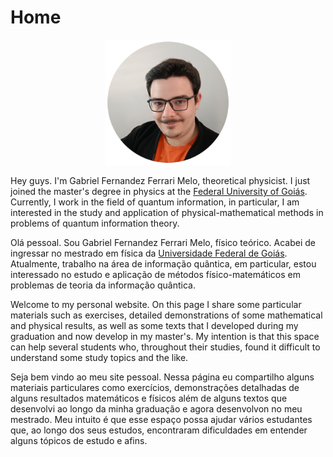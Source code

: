 # Home

<div align="center">
  <img src="/perfil.png" alt="Níck's profile picture" width="200" height="200">
</div>

Hey guys. I'm Gabriel Fernandez Ferrari Melo, theoretical physicist. I just joined the master's degree in physics at the [Federal University of Goiás](https://posgraduacao.if.ufg.br/). Currently, I work in the field of quantum information, in particular, I am interested in the study and application of physical-mathematical methods in problems of quantum information theory.

Olá pessoal. Sou Gabriel Fernandez Ferrari Melo, físico teórico. Acabei de ingressar no mestrado em física da [Universidade Federal de Goiás](https://posgraduacao.if.ufg.br/). Atualmente, trabalho na área de informação quântica, em particular, estou interessado no estudo e aplicação de métodos físico-matemáticos em problemas de teoria da informação quântica.

Welcome to my personal website. On this page I share some particular materials such as exercises, detailed demonstrations of some mathematical and physical results, as well as some texts that I developed during my graduation and now develop in my master's. My intention is that this space can help several students who, throughout their studies, found it difficult to understand some study topics and the like.

Seja bem vindo ao meu site pessoal. Nessa página eu compartilho alguns materiais particulares como exercícios, demonstrações detalhadas de alguns resultados matemáticos e físicos além de alguns textos que desenvolvi ao longo da minha graduação e agora desenvolvon no meu mestrado. Meu intuito é que esse espaço possa ajudar vários estudantes que, ao longo dos seus estudos, encontraram dificuldades em entender alguns tópicos de estudo e afins.

